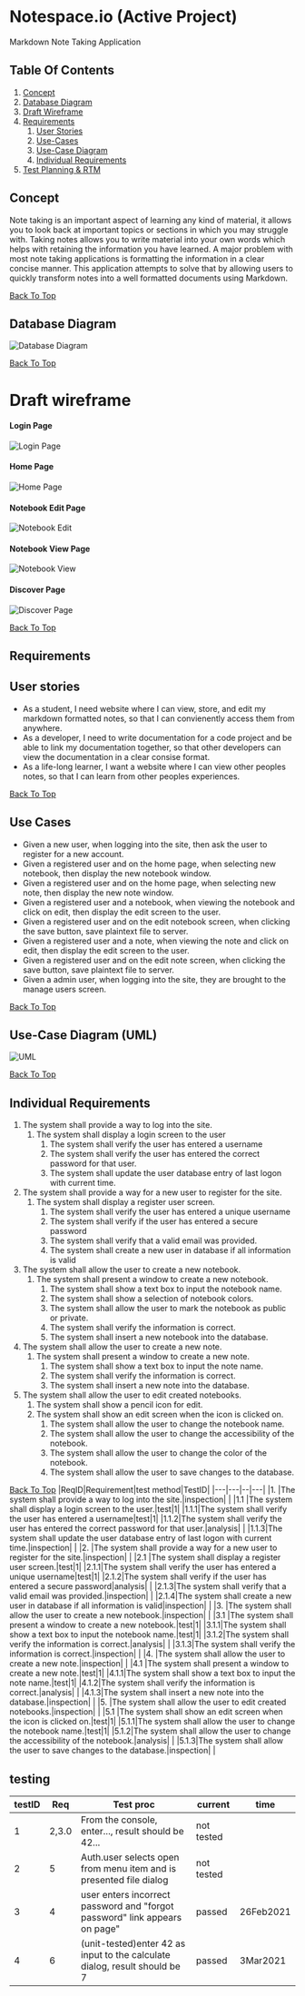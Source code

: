 # Notespace.io (Active Project)
Markdown Note Taking Application

## Table Of Contents
1. [Concept](https://github.com/Karrotts/notespace.io#concept)
2. [Database Diagram](https://github.com/Karrotts/notespace.io#database-diagram)
3. [Draft Wireframe](https://github.com/Karrotts/notespace.io#draft-wireframe)
4. [Requirements](https://github.com/Karrotts/notespace.io#requirements)
	1. [User Stories]()
	2. [Use-Cases]()
	3. [Use-Case Diagram]()
	4. [Individual Requirements]()
5. [Test Planning & RTM]()  

## Concept
Note taking is an important aspect of learning any kind of material, it allows you to look back at important topics or sections in which you may struggle with. Taking notes allows you to write material into your own words which helps with retaining the information you have learned. A major problem with most note taking applications is formatting the information in a clear concise manner. This application attempts to solve that by allowing users to quickly transform notes into a well formatted documents using Markdown.

[Back To Top](https://github.com/Karrotts/notespace.io#table-of-contents)

## Database Diagram
![Database Diagram](/database/ERD.png)

[Back To Top](https://github.com/Karrotts/notespace.io#table-of-contents)

# Draft wireframe
#### Login Page
![Login Page](/wireframe/login.png)
#### Home Page
![Home Page](/wireframe/home.png)
#### Notebook Edit Page
![Notebook Edit](/wireframe/edit.png)
#### Notebook View Page
![Notebook View](/wireframe/view.png)
#### Discover Page
![Discover Page](/wireframe/discover.png)

[Back To Top](https://github.com/Karrotts/notespace.io#table-of-contents)

## Requirements
## User stories
* As a student, I need website where I can view, store, and edit my markdown formatted notes, so that I can convienently access them from anywhere.
* As a developer, I need to write documentation for a code project and be able to link my documentation together, so that other developers can view the documentation in a clear consise format.
* As a life-long learner, I want a website where I can view other peoples notes, so that I can learn from other peoples experiences.

[Back To Top](https://github.com/Karrotts/notespace.io#table-of-contents)

## Use Cases
* Given a new user, when logging into the site, then ask the user to register for a new account.
* Given a registered user and on the home page, when selecting new notebook, then display the new notebook window.
* Given a registered user and on the home page, when selecting new note, then display the new note window.
* Given a registered user and a notebook, when viewing the notebook and click on edit, then display the edit screen to the user.
* Given a registered user and on the edit notebook screen, when clicking the save button, save plaintext file to server.
* Given a registered user and a note, when viewing the note and click on edit, then display the edit screen to the user.
* Given a registered user and on the edit note screen, when clicking the save button, save plaintext file to server.
* Given a admin user, when logging into the site, they are brought to the manage users screen.

[Back To Top](https://github.com/Karrotts/notespace.io#table-of-contents)

## Use-Case Diagram (UML)
![UML](/requirements/uml.png)

[Back To Top](https://github.com/Karrotts/notespace.io#table-of-contents)

## Individual Requirements
1. The system shall provide a way to log into the site.
	1. The system shall display a login screen to the user
		1. The system shall verify the user has entered a username
		2. The system shall verify the user has entered the correct password for that user.
		3. The system shall update the user database entry of last logon with current time.
2. The system shall provide a way for a new user to register for the site.
	1. The system shall display a register user screen.
		1. The system shall verify the user has entered a unique username
		2. The system shall verify if the user has entered a secure password
		3. The system shall verify that a valid email was provided.
		4. The system shall create a new user in database if all information is valid
3. The system shall allow the user to create a new notebook.
	1. The system shall present a window to create a new notebook.
		1. The system shall show a text box to input the notebook name.
		2. The system shall show a selection of notebook colors.
		3. The system shall allow the user to mark the notebook as public or private.
		4. The system shall verify the information is correct.
		5. The system shall insert a new notebook into the database.
4. The system shall allow the user to create a new note.
	1. The system shall present a window to create a new note.
		1. The system shall show a text box to input the note name.
		2. The system shall verify the information is correct.
		3. The system shall insert a new note into the database.
5. The system shall allow the user to edit created notebooks.
	1. The system shall show a pencil icon for edit.
	2. The system shall show an edit screen when the icon is clicked on.
		1. The system shall allow the user to change the notebook name.
		2. The system shall allow the user to change the accessibility of the notebook.
		3. The system shall allow the user to change the color of the notebook.
		4. The system shall allow the user to save changes to the database.

[Back To Top](https://github.com/Karrotts/notespace.io#table-of-contents)
|ReqID|Requirement|test method|TestID|
|---|---|--|---|
|1. |The system shall provide a way to log into the site.|inspection| |
|1.1 |The system shall display a login screen to the user.|test|1|
|1.1.1|The system shall verify the user has entered a username|test|1|
|1.1.2|The system shall verify the user has entered the correct password for that user.|analysis| |
|1.1.3|The system shall update the user database entry of last logon with current time.|inspection| |
|2. |The system shall provide a way for a new user to register for the site.|inspection| |
|2.1 |The system shall display a register user screen.|test|1|
|2.1.1|The system shall verify the user has entered a unique username|test|1|
|2.1.2|The system shall verify if the user has entered a secure password|analysis| |
|2.1.3|The system shall verify that a valid email was provided.|inspection| |
|2.1.4|The system shall create a new user in database if all information is valid|inspection| |
|3. |The system shall allow the user to create a new notebook.|inspection| |
|3.1 |The system shall present a window to create a new notebook.|test|1|
|3.1.1|The system shall show a text box to input the notebook name.|test|1|
|3.1.2|The system shall verify the information is correct.|analysis| |
|3.1.3|The system shall verify the information is correct.|inspection| |
|4. |The system shall allow the user to create a new note.|inspection| |
|4.1 |The system shall present a window to create a new note.|test|1|
|4.1.1|The system shall show a text box to input the note name.|test|1|
|4.1.2|The system shall verify the information is correct.|analysis| |
|4.1.3|The system shall insert a new note into the database.|inspection| |
|5. |The system shall allow the user to edit created notebooks.|inspection| |
|5.1 |The system shall show an edit screen when the icon is clicked on.|test|1|
|5.1.1|The system shall allow the user to change the notebook name.|test|1|
|5.1.2|The system shall allow the user to change the accessibility of the notebook.|analysis| |
|5.1.3|The system shall allow the user to save changes to the database.|inspection| |

## testing
|testID|Req|Test proc|current|time|
|---|---|---|---|---|
|1|2,3.0|From the console, enter..., result should be 42...|not tested| |
|2|5|Auth.user selects open from menu item and is presented file dialog|not tested| |
|3|4|user enters incorrect password and "forgot password" link appears on page"|passed|26Feb2021|
|4|6|(unit-tested)enter 42 as input to the calculate dialog, result should be 7|passed|3Mar2021|  

 
